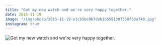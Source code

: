 ```yaml
---
title: "Got my new watch and we're very happy together."
date: 2015-11-19
image: "/img/photo/2015-11-19-e1cb5be967deb1bb591307358f50af40.jpg"
instagram: true
---
```


![Got my new watch and we're very happy together.](/img/photo/2015-11-19-e1cb5be967deb1bb591307358f50af40.jpg)
